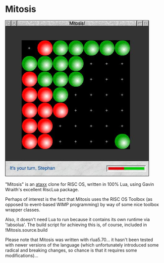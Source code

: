 # Mitosis

![Screenshot](/screenshot.jpg)

"Mitosis" is an [ataxx](https://en.wikipedia.org/wiki/Ataxx) clone for RISC OS, written in 100% Lua, using Gavin Wraith's excellent RiscLua package.

Perhaps of interest is the fact that Mitosis uses the RISC OS Toolbox (as opposed to event-based WIMP programming) by way of some nice toolbox wrapper classes. 

Also, it doesn't need Lua to run because it contains its own runtime via '!absolua'. The build script for achieving this is, of course, included in !Mitosis.source.build

Please note that Mitosis was written with rlua5.70... it hasn't been tested with newer versions of the language (which unfortunately introduced some radical and breaking changes, so chance is that it requires some modifications)...
